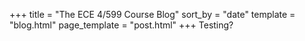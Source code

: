 +++
title = "The ECE 4/599 Course Blog"
sort_by = "date"
template = "blog.html"
page_template = "post.html"
+++
Testing?
